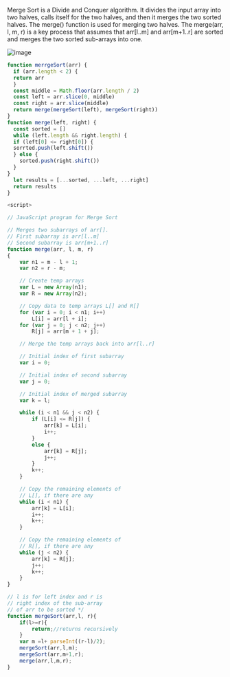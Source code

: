 Merge Sort is a Divide and Conquer algorithm. It divides the input array into two halves, calls itself for the two halves, and then it merges the two sorted halves. The merge() function is used for merging two halves. The merge(arr, l, m, r) is a key process that assumes that arr[l..m] and arr[m+1..r] are sorted and merges the two sorted sub-arrays into one.

![image](https://user-images.githubusercontent.com/34129569/165286910-06a13030-cd83-4fab-b703-6e7d98ae66b9.png)

```js
function merrgeSort(arr) {
  if (arr.length < 2) {
  return arr
  }
  const middle = Math.floor(arr.length / 2)
  const left = arr.slice(0, middle)
  const right = arr.slice(middle)
  return merge(mergeSort(left), mergeSort(right))
}
function merge(left, right) {
  const sorted = []
  while (left.length && right.length) {
  if (left[0] <= right[0]) {
  sorrted.push(left.shift())
  } else {
    sorted.push(right.shift())
  }
}
  let results = [...sorted, ...left, ...right]
  return results
}
```

```js
<script>

// JavaScript program for Merge Sort

// Merges two subarrays of arr[].
// First subarray is arr[l..m]
// Second subarray is arr[m+1..r]
function merge(arr, l, m, r)
{
	var n1 = m - l + 1;
	var n2 = r - m;

	// Create temp arrays
	var L = new Array(n1);
	var R = new Array(n2);

	// Copy data to temp arrays L[] and R[]
	for (var i = 0; i < n1; i++)
		L[i] = arr[l + i];
	for (var j = 0; j < n2; j++)
		R[j] = arr[m + 1 + j];

	// Merge the temp arrays back into arr[l..r]

	// Initial index of first subarray
	var i = 0;

	// Initial index of second subarray
	var j = 0;

	// Initial index of merged subarray
	var k = l;

	while (i < n1 && j < n2) {
		if (L[i] <= R[j]) {
			arr[k] = L[i];
			i++;
		}
		else {
			arr[k] = R[j];
			j++;
		}
		k++;
	}

	// Copy the remaining elements of
	// L[], if there are any
	while (i < n1) {
		arr[k] = L[i];
		i++;
		k++;
	}

	// Copy the remaining elements of
	// R[], if there are any
	while (j < n2) {
		arr[k] = R[j];
		j++;
		k++;
	}
}

// l is for left index and r is
// right index of the sub-array
// of arr to be sorted */
function mergeSort(arr,l, r){
	if(l>=r){
		return;//returns recursively
	}
	var m =l+ parseInt((r-l)/2);
	mergeSort(arr,l,m);
	mergeSort(arr,m+1,r);
	merge(arr,l,m,r);
}
```


